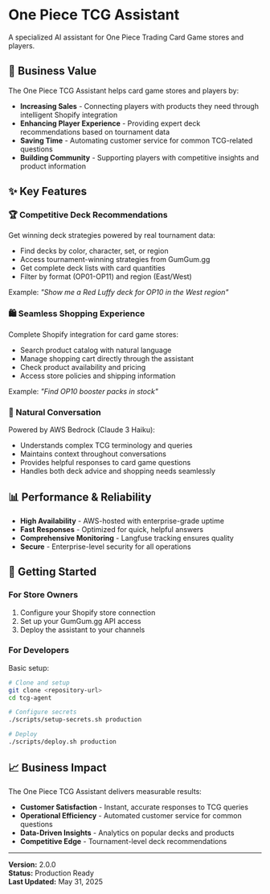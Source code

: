# One Piece TCG Assistant

A specialized AI assistant for One Piece Trading Card Game stores and players.

## 🎯 Business Value

The One Piece TCG Assistant helps card game stores and players by:

- **Increasing Sales** - Connecting players with products they need through intelligent Shopify integration
- **Enhancing Player Experience** - Providing expert deck recommendations based on tournament data
- **Saving Time** - Automating customer service for common TCG-related questions
- **Building Community** - Supporting players with competitive insights and product information

## ✨ Key Features

### 🏆 Competitive Deck Recommendations

Get winning deck strategies powered by real tournament data:

- Find decks by color, character, set, or region
- Access tournament-winning strategies from GumGum.gg
- Get complete deck lists with card quantities
- Filter by format (OP01-OP11) and region (East/West)

Example: *"Show me a Red Luffy deck for OP10 in the West region"*

### 🛍️ Seamless Shopping Experience

Complete Shopify integration for card game stores:

- Search product catalog with natural language
- Manage shopping cart directly through the assistant
- Check product availability and pricing
- Access store policies and shipping information

Example: *"Find OP10 booster packs in stock"*

### 🤖 Natural Conversation

Powered by AWS Bedrock (Claude 3 Haiku):

- Understands complex TCG terminology and queries
- Maintains context throughout conversations
- Provides helpful responses to card game questions
- Handles both deck advice and shopping needs seamlessly

## 📊 Performance & Reliability

- **High Availability** - AWS-hosted with enterprise-grade uptime
- **Fast Responses** - Optimized for quick, helpful answers
- **Comprehensive Monitoring** - Langfuse tracking ensures quality
- **Secure** - Enterprise-level security for all operations

## 🚀 Getting Started

### For Store Owners

1. Configure your Shopify store connection
2. Set up your GumGum.gg API access
3. Deploy the assistant to your channels

### For Developers

Basic setup:

```bash
# Clone and setup
git clone <repository-url>
cd tcg-agent

# Configure secrets
./scripts/setup-secrets.sh production

# Deploy
./scripts/deploy.sh production
```

## 📈 Business Impact

The One Piece TCG Assistant delivers measurable results:

- **Customer Satisfaction** - Instant, accurate responses to TCG queries
- **Operational Efficiency** - Automated customer service for common questions
- **Data-Driven Insights** - Analytics on popular decks and products
- **Competitive Edge** - Tournament-level deck recommendations

---

**Version:** 2.0.0  
**Status:** Production Ready  
**Last Updated:** May 31, 2025
